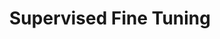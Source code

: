 ---
title: Supervised Fine Tuning
description: The goal of Supervised Fine Tuning (SFT) is to optimize this pre-trained model to generate the responses that users are looking for. As with RLHF we don't provide direct integrations yet but we do offer a general guide to get you started.
links:
  - linkText: Practical guide to SFT
    linkLink: https://docs.argilla.io/en/latest/guides/llms/practical_guides/fine_tune.html#supervised-finetuning
---